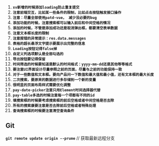 1. **`xv新增的时候添加loading防止重复提交`** 
2. **`注意前端交互，比如某一些条件的限制，比如点击按钮触发接口操作`** 
3. **`注意：尽量全部使用patd-vue， 减少没必要的bug`** 
4. **`添加功能的时候，注意搜索框可以输入前后和中间空格的情况`** 
5. **`添加的时候，不管是添加成功还是取消弹出框，都要清空表单数据`** 
6. **`注意文本框长度的限制`** 
7. **`注意报错的异常提示：res.data.messages`** 
8. **`表格的超长悬浮文字提示要展示出完整的信息`** 
9. **`Loading按钮记得false掉`** 
10. **`自定义列选项默认是全部勾选的`** 
11. **`导出按钮要记得保留`** 
12. **`时间筛选的时候要知道是默认的时间格式：yyyy-mm-dd还是其他等等格式`** 
13. **`要注意UI界面设计尽量参照之前的页面，尽量与之前的功能保持一致`** 
14. **`对于一些数值和文本框。要向产品问一下数值和最大值和最小值，还有文本框的最大长度`** 
15. **`二次搜索，要原来的数据进行多存储到一个新的变量`** 
16. **`很明显的页面布局样式需要优化调整`** 
17. **`pay-date-picker注意只用Element时间选择器代替`** 
18. **`pay-table多选的时候注意每一个项都有不同的id`** 
19. **`填搜索框的时候要考虑搜索框的前后空格或者中间空格是否去除`** 
20. **`所有的搜索康要注意是否去除前后空格或者特殊处理`** 
21. **`查询搜索框的时候要注意清空查询条件`** 


## Git

**`git remote update origin --prume`** // 获取最新远程分支


